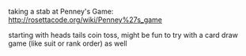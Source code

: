 taking a stab at Penney's Game: http://rosettacode.org/wiki/Penney%27s_game

starting with heads tails coin toss, might be fun to try with a card draw game (like suit or rank order) as well
